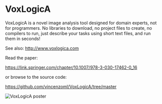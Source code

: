 # VoxLogicA


VoxLogicA is a novel image analysis tool designed for domain experts, not for programmers. No libraries to download, no project files to create, no compilers to run, just describe your tasks using short text files, and run them in seconds!

See also: http://www.voxlogica.com

Read the paper:

https://link.springer.com/chapter/10.1007/978-3-030-17462-0_16

or browse to the source code:

https://github.com/vincenzoml/VoxLogicA/tree/master


![VoxLogicA poster](https://github.com/vincenzoml/VoxLogicA/raw/master/docs/poster-ciancia.jpg "Poster")
